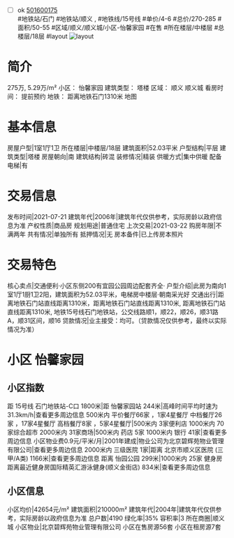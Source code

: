 - [ ] ok [501600175](https://bj.5i5j.com/ershoufang/501600175.html)  
 #地铁站/石门 #地铁站/顺义 ,  #地铁线/15号线
#单价/4-6 #总价/270-285 #面积/50-55   #区域/顺义/顺义城/小区-怡馨家园 #在售 #所在楼层/中楼层 #总楼层/18层 #layout 
![layout](http://image2a.5i5j.com/bdir/layout/50665e45066f4b76881d4b955d00b5cf.jpg_P5.jpg) 
# 简介 
 275万,  5.29万/m² 
小区： 怡馨家园
建筑类型： 塔楼
区域： 顺义 顺义城
看房时间： 提前预约
地铁： 距离地铁石门1310米 地图
# 基本信息 
 房屋户型|1室1厅1卫
所在楼层|中楼层/18层
建筑面积|52.03平米
户型结构|平层
建筑类型|塔楼
房屋朝向|南
建筑结构|砖混
装修情况|精装
供暖方式|集中供暖
配备电梯|有
# 交易信息 
 发布时间|2021-07-21
建筑年代|2006年|建筑年代仅供参考，实际房龄以政府信息为准
产权性质|商品房
规划用途|普通住宅
上次交易|2021-03-22
购房年限|不满两年
共有情况|单独所有
抵押情况|无
房本备件|已上传房本照片
# 交易特色 
 核心卖点|交通便利·小区东侧200有宜园公园周边配套齐全·
户型介绍|此房为南向1室1厅1厨1卫2阳，建筑面积为52.03平米，电梯房中楼层·朝南采光好
交通出行|距离地铁石门站直线距离1310米，距离地铁石门站直线距离1310米, 距离地铁石门站直线距离1310米, 地铁15号线石门地铁站，公交线路顺1，顺22，顺26，顺31路A，顺31区间，顺16
贷款情况|业主接受：均可。（贷款情况仅供参考，最终以实际情况为准）
# 小区 怡馨家园
## 小区指数 
 距 15号线 石门地铁站-C口 1800米|距 怡馨家园站 244米|高峰时间平均时速为31.3km/h|查看更多周边信息
500米内 平价餐厅66家 ，1家4星餐厅
中档餐厅26家 ，17家4星餐厅
高档餐厅8家 ，5家4星餐厅|500米内 3家便利店
1000米内 70家综合超市
2000米内 31家商场|500米内 药店 5家
1000米内 银行 41家|查看更多周边信息
小区物业费0.9元/平米/月|2001年建成|物业公司为北京碧辉苑物业管理有限公司|查看更多周边信息
2000米内 三级医院 1家|距离 北京市顺义区医院 (三甲/A类) 1166米|查看更多周边信息
距离 怡园公园 299米|1000米内 25家 健身房
距离最近健身房国际精英汇游泳健身(顺义金街店) 834米|查看更多周边信息
## 小区信息 
 小区均价|42654元/m²
建筑面积|210000m²
建筑年代|2004年|建筑年代仅供参考，实际房龄以政府信息为准
总户数|4190
绿化率|35%
容积率|3
所在商圈|顺义城
小区物业|北京碧辉苑物业管理有限公司
小区在售房源56套
小区在租房源7套
